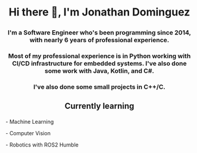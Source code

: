 <h1 ><p align="center">Hi there 👋, I'm Jonathan Dominguez</p> </h1>
<h3><p align="center">I'm a Software Engineer who's been programming since 2014, with nearly 6 years of professional experience.</p></h3>
<h3><p align="center">Most of my professional experience is in Python working with CI/CD infrastructure for embedded systems. I've also done some work with Java, Kotlin, and C#.</p></h3>
<h3><p align="center">I've also done some small projects in C++/C.</p></h3>
<h3><p align="center"></p></h3>
<h2><p align="center">Currently learning</p></h2>
<p>- Machine Learning</p>
<p>- Computer Vision</p>
<p>- Robotics with ROS2 Humble</p>

<!--
**jondominguezv/jondominguezv** is a ✨ _special_ ✨ repository because its `README.md` (this file) appears on your GitHub profile.

Here are some ideas to get you started:

- 🔭 I’m currently working on ...
- 🌱 I’m currently learning ...
- 👯 I’m looking to collaborate on ...
- 🤔 I’m looking for help with ...
- 💬 Ask me about ...
- 📫 How to reach me: ...
- 😄 Pronouns: ...
- ⚡ Fun fact: ...
-->

